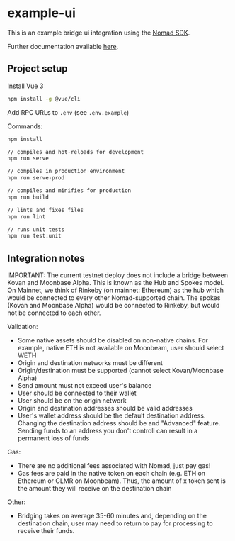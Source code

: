 # example-ui

This is an example bridge ui integration using the [Nomad SDK](https://www.npmjs.com/package/@nomad-xyz/sdk).

Further documentation available [here](https://docs.nomad.xyz/bridge/).

## Project setup

Install Vue 3
```bash
npm install -g @vue/cli
```

Add RPC URLs to `.env` (see `.env.example`)

Commands:
```bash
npm install

// compiles and hot-reloads for development
npm run serve

// compiles in production environment
npm run serve-prod

// compiles and minifies for production
npm run build

// lints and fixes files
npm run lint

// runs unit tests
npm run test:unit
```

## Integration notes

IMPORTANT: The current testnet deploy does not include a bridge between Kovan and Moonbase Alpha. This is known as the Hub and Spokes model. On Mainnet, we think of Rinkeby (on mainnet: Ethereum) as the hub which would be connected to every other Nomad-supported chain. The spokes (Kovan and Moonbase Alpha) would be connected to Rinkeby, but would not be connected to each other.

Validation:
 - Some native assets should be disabled on non-native chains. For example, native ETH is not available on Moonbeam, user should select WETH
 - Origin and destination networks must be different
 - Origin/destination must be supported (cannot select Kovan/Moonbase Alpha)
 - Send amount must not exceed user's balance
 - User should be connected to their wallet
 - User should be on the origin network
 - Origin and destination addresses should be valid addresses
 - User's wallet address should be the default destination address. Changing the destination address should be and "Advanced" feature. Sending funds to an address you don't controll can result in a permanent loss of funds

Gas:
 - There are no additional fees associated with Nomad, just pay gas!
 - Gas fees are paid in the native token on each chain (e.g. ETH on Ethereum or GLMR on Moonbeam). Thus, the amount of x token sent is the amount they will receive on the destination chain

Other:
 - Bridging takes on average 35-60 minutes and, depending on the destination chain, user may need to return to pay for processing to receive their funds.
